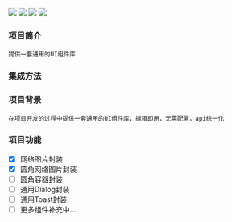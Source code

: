 ![](https://img.shields.io/badge/platform-Android-yellow.svg) ![](https://img.shields.io/badge/license-MIT-red)  ![](https://img.shields.io/badge/language-kotlin-brightgreen) ![](https://img.shields.io/badge/API-21%2B-brightgreen.svg?style=flat) 

### 项目简介
    提供一套通用的UI组件库
    
### 集成方法


### 项目背景

    在项目开发的过程中提供一套通用的UI组件库，拆箱即用，无需配置，api统一化
    
### 项目功能

 - [x] 网络图片封装
 - [x] 圆角网络图片封装
 - [ ] 圆角容器封装
 - [ ] 通用Dialog封装
 - [ ] 通用Toast封装
 - [ ] 更多组件补充中...